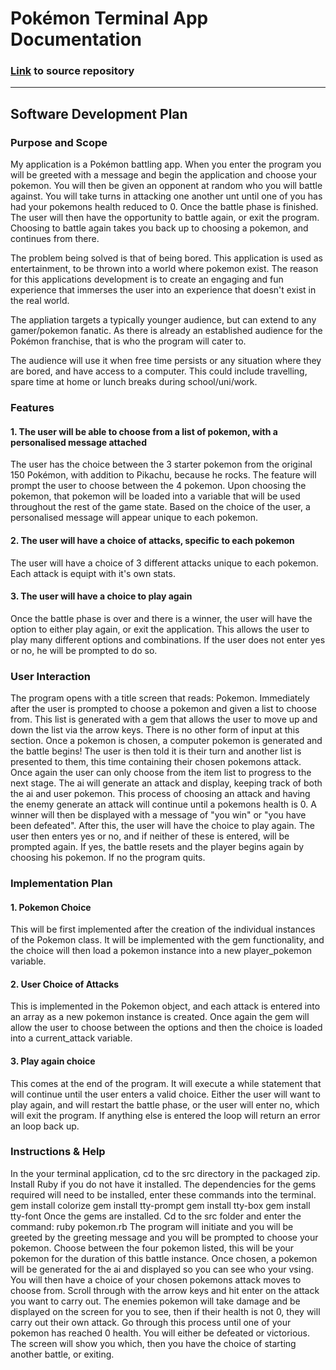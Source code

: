# Pokémon Terminal App Documentation
### [Link](https://github.com/GregM1991/pokemonApp) to source repository
---
## Software Development Plan 
### Purpose and Scope
My application is a Pokémon battling app. When you enter the program you will be greeted with a message and begin the application and choose your pokemon. 
You will then be given an opponent at random who you will battle against. You will take turns in attacking one another unt until one of you has had your pokemons health reduced to 0. 
Once the battle phase is finished. The user will then have the opportunity to battle again, or exit the program. Choosing to battle again takes you back up to choosing a pokemon, and continues from there.

The problem being solved is that of being bored. This application is used as entertainment, to be thrown into a world where pokemon exist. The reason for this applications development is to create an engaging and fun experience that immerses the user into an experience that doesn't exist in the real world.

The appliation targets a typically younger audience, but can extend to any gamer/pokemon fanatic. As there is already an established audience for the Pokémon franchise, that is who the program will cater to.

The audience will use it when free time persists or any situation where they are bored, and have access to a computer. This could include travelling, spare time at home or lunch breaks during school/uni/work.

### Features
#### 1. The user will be able to choose from a list of pokemon, with a personalised message attached
The user has the choice between the 3 starter pokemon from the original 150 Pokémon, with addition to Pikachu, because he rocks. The feature will prompt the user to choose between the 4 pokemon. Upon choosing the pokemon, that pokemon will be loaded into a variable that will be used throughout the rest of the game state.
Based on the choice of the user, a personalised message will appear unique to each pokemon.
#### 2. The user will have a choice of attacks, specific to each pokemon
The user will have a choice of 3 different attacks unique to each pokemon. Each attack is equipt with it's own stats.
#### 3. The user will have a choice to play again
Once the battle phase is over and there is a winner, the user will have the option to either play again, or exit the application. This allows the user to play many different options and combinations. If the user does not enter yes or no, he will be prompted to do so.

### User Interaction
The program opens with a title screen that reads: Pokemon. Immediately after the user is prompted to choose a pokemon and given a list to choose from. This list is generated with a gem that allows the user to move up and down the list via the arrow keys. There is no other form of input at this section.
Once a pokemon is chosen, a computer pokemon is generated and the battle begins!
The user is then told it is their turn and another list is presented to them, this time containing their chosen pokemons attack. Once again the user can only choose from the item list to progress to the next stage.
The ai will generate an attack and display, keeping track of both the ai and user pokemon. 
This process of choosing an attack and having the enemy generate an attack will continue until a pokemons health is 0.
A winner will then be displayed with a message of "you win" or "you have been defeated".
After this, the user will have the choice to play again. The user then enters yes or no, and if neither of these is entered, will be prompted again. If yes, the battle resets and the player begins again by choosing his pokemon. If no the program quits.

### Implementation Plan
#### 1. Pokemon Choice
This will be first implemented after the creation of the individual instances of the Pokemon class. It will be implemented with the gem functionality, and the choice will then load a pokemon instance into a new player_pokemon variable.

#### 2. User Choice of Attacks
This is implemented in the Pokemon object, and each attack is entered into an array as a new pokemon instance is created. Once again the gem will allow the user to choose between the options and then the choice is loaded into a current_attack variable.

#### 3. Play again choice
This comes at the end of the program. It will execute a while statement that will continue until the user enters a valid choice. Either the user will want to play again, and will restart the battle phase, or the user will enter no, which will exit the program. If anything else is entered the loop will return an error an loop back up.

### Instructions & Help
In the your terminal application, cd to the src directory in the packaged zip. Install Ruby if you do not have it installed.
The dependencies for the gems required will need to be installed, enter these commands into the terminal. 
gem install colorize
gem install tty-prompt
gem install tty-box
gem install tty-font
Once the gems are installed. Cd to the src folder and enter the command: 
ruby pokemon.rb
The program will initiate and you will be greeted by the greeting message and you will be prompted to choose your pokemon. Choose between the four pokemon listed, this will be your pokemon for the duration of this battle instance.
Once chosen, a pokemon will be generated for the ai and displayed so you can see who your vsing.
You will then have a choice of your chosen pokemons attack moves to choose from. Scroll through with the arrow keys and hit enter on the attack you want to carry out.
The enemies pokemon will take damage and be displayed on the screen for you to see, then if their health is not 0, they will carry out their own attack.
Go through this process until one of your pokemon has reached 0 health.
You will either be defeated or victorious. The screen will show you which, then you have the choice of starting another battle, or exiting.





